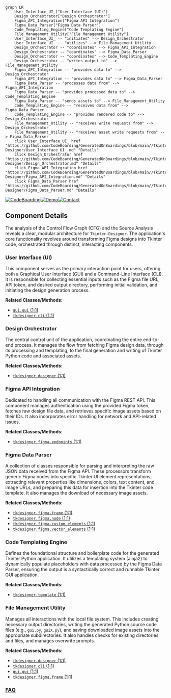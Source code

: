 ```mermaid
graph LR
    User_Interface_UI_["User Interface (UI)"]
    Design_Orchestrator["Design Orchestrator"]
    Figma_API_Integration["Figma API Integration"]
    Figma_Data_Parser["Figma Data Parser"]
    Code_Templating_Engine["Code Templating Engine"]
    File_Management_Utility["File Management Utility"]
    User_Interface_UI_ -- "initiates" --> Design_Orchestrator
    User_Interface_UI_ -- "utilizes" --> File_Management_Utility
    Design_Orchestrator -- "coordinates" --> Figma_API_Integration
    Design_Orchestrator -- "coordinates" --> Figma_Data_Parser
    Design_Orchestrator -- "coordinates" --> Code_Templating_Engine
    Design_Orchestrator -- "writes output to" --> File_Management_Utility
    Figma_API_Integration -- "provides data to" --> Design_Orchestrator
    Figma_API_Integration -- "provides data to" --> Figma_Data_Parser
    Figma_Data_Parser -- "processes data from" --> Figma_API_Integration
    Figma_Data_Parser -- "provides processed data to" --> Code_Templating_Engine
    Figma_Data_Parser -- "sends assets to" --> File_Management_Utility
    Code_Templating_Engine -- "receives data from" --> Figma_Data_Parser
    Code_Templating_Engine -- "provides rendered code to" --> Design_Orchestrator
    File_Management_Utility -- "receives write requests from" --> Design_Orchestrator
    File_Management_Utility -- "receives asset write requests from" --> Figma_Data_Parser
    click User_Interface_UI_ href "https://github.com/CodeBoarding/GeneratedOnBoardings/blob/main//Tkinter-Designer/User_Interface_UI_.md" "Details"
    click Design_Orchestrator href "https://github.com/CodeBoarding/GeneratedOnBoardings/blob/main//Tkinter-Designer/Design_Orchestrator.md" "Details"
    click Figma_API_Integration href "https://github.com/CodeBoarding/GeneratedOnBoardings/blob/main//Tkinter-Designer/Figma_API_Integration.md" "Details"
    click Figma_Data_Parser href "https://github.com/CodeBoarding/GeneratedOnBoardings/blob/main//Tkinter-Designer/Figma_Data_Parser.md" "Details"
```
[![CodeBoarding](https://img.shields.io/badge/Generated%20by-CodeBoarding-9cf?style=flat-square)](https://github.com/CodeBoarding/GeneratedOnBoardings)[![Demo](https://img.shields.io/badge/Try%20our-Demo-blue?style=flat-square)](https://www.codeboarding.org/demo)[![Contact](https://img.shields.io/badge/Contact%20us%20-%20contact@codeboarding.org-lightgrey?style=flat-square)](mailto:contact@codeboarding.org)

## Component Details

The analysis of the Control Flow Graph (CFG) and the Source Analysis reveals a clear, modular architecture for `Tkinter-Designer`. The application's core functionality revolves around transforming Figma designs into Tkinter code, orchestrated through distinct, interacting components.

### User Interface (UI)
This component serves as the primary interaction point for users, offering both a Graphical User Interface (GUI) and a Command-Line Interface (CLI). It is responsible for collecting essential inputs such as the Figma file URL, API token, and desired output directory, performing initial validation, and initiating the design generation process.


**Related Classes/Methods**:

- <a href="https://github.com/ParthJadhav/Tkinter-Designer/blob/master/gui/gui.py#L1-L1" target="_blank" rel="noopener noreferrer">`gui.gui` (1:1)</a>
- <a href="https://github.com/ParthJadhav/Tkinter-Designer/blob/master/tkdesigner/cli.py#L1-L1" target="_blank" rel="noopener noreferrer">`tkdesigner.cli` (1:1)</a>


### Design Orchestrator
The central control unit of the application, coordinating the entire end-to-end process. It manages the flow from fetching Figma design data, through its processing and templating, to the final generation and writing of Tkinter Python code and associated assets.


**Related Classes/Methods**:

- <a href="https://github.com/ParthJadhav/Tkinter-Designer/blob/master/tkdesigner/designer.py#L1-L1" target="_blank" rel="noopener noreferrer">`tkdesigner.designer` (1:1)</a>


### Figma API Integration
Dedicated to handling all communication with the Figma REST API. This component manages authentication using the provided Figma token, fetches raw design file data, and retrieves specific image assets based on their IDs. It also incorporates error handling for network and API-related issues.


**Related Classes/Methods**:

- <a href="https://github.com/ParthJadhav/Tkinter-Designer/blob/master/tkdesigner/figma/endpoints.py#L1-L1" target="_blank" rel="noopener noreferrer">`tkdesigner.figma.endpoints` (1:1)</a>


### Figma Data Parser
A collection of classes responsible for parsing and interpreting the raw JSON data received from the Figma API. These processors transform generic Figma nodes into specific Tkinter UI element representations, extracting relevant properties like dimensions, colors, text content, and image URLs, and preparing this data for insertion into the Tkinter code template. It also manages the download of necessary image assets.


**Related Classes/Methods**:

- <a href="https://github.com/ParthJadhav/Tkinter-Designer/blob/master/tkdesigner/figma/frame.py#L1-L1" target="_blank" rel="noopener noreferrer">`tkdesigner.figma.frame` (1:1)</a>
- <a href="https://github.com/ParthJadhav/Tkinter-Designer/blob/master/tkdesigner/figma/node.py#L1-L1" target="_blank" rel="noopener noreferrer">`tkdesigner.figma.node` (1:1)</a>
- <a href="https://github.com/ParthJadhav/Tkinter-Designer/blob/master/tkdesigner/figma/custom_elements.py#L1-L1" target="_blank" rel="noopener noreferrer">`tkdesigner.figma.custom_elements` (1:1)</a>
- <a href="https://github.com/ParthJadhav/Tkinter-Designer/blob/master/tkdesigner/figma/vector_elements.py#L1-L1" target="_blank" rel="noopener noreferrer">`tkdesigner.figma.vector_elements` (1:1)</a>


### Code Templating Engine
Defines the foundational structure and boilerplate code for the generated Tkinter Python application. It utilizes a templating system (Jinja2) to dynamically populate placeholders with data processed by the Figma Data Parser, ensuring the output is a syntactically correct and runnable Tkinter GUI application.


**Related Classes/Methods**:

- <a href="https://github.com/ParthJadhav/Tkinter-Designer/blob/master/tkdesigner/template.py#L1-L1" target="_blank" rel="noopener noreferrer">`tkdesigner.template` (1:1)</a>


### File Management Utility
Manages all interactions with the local file system. This includes creating necessary output directories, writing the generated Python source code files (e.g., `gui.py`, `guiX.py`), and saving downloaded image assets into the appropriate subdirectories. It also handles checks for existing directories and files, and manages overwrite prompts.


**Related Classes/Methods**:

- <a href="https://github.com/ParthJadhav/Tkinter-Designer/blob/master/tkdesigner/designer.py#L1-L1" target="_blank" rel="noopener noreferrer">`tkdesigner.designer` (1:1)</a>
- <a href="https://github.com/ParthJadhav/Tkinter-Designer/blob/master/tkdesigner/cli.py#L1-L1" target="_blank" rel="noopener noreferrer">`tkdesigner.cli` (1:1)</a>
- <a href="https://github.com/ParthJadhav/Tkinter-Designer/blob/master/gui/gui.py#L1-L1" target="_blank" rel="noopener noreferrer">`gui.gui` (1:1)</a>
- <a href="https://github.com/ParthJadhav/Tkinter-Designer/blob/master/tkdesigner/figma/frame.py#L1-L1" target="_blank" rel="noopener noreferrer">`tkdesigner.figma.frame` (1:1)</a>




### [FAQ](https://github.com/CodeBoarding/GeneratedOnBoardings/tree/main?tab=readme-ov-file#faq)